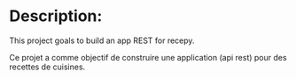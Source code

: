# Description:

This project goals to build an app REST for recepy.

Ce projet  a comme objectif de construire une application
(api rest) pour des recettes de cuisines. 
